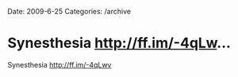 Date: 2009-6-25
Categories: /archive

# Synesthesia http://ff.im/-4qLw...

Synesthesia <a href="http://ff.im/-4qLwv" rel="nofollow">http://ff.im/-4qLwv</a>
